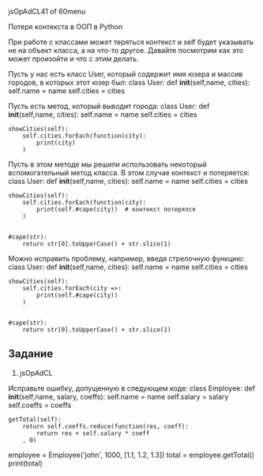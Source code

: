 
jsOpAdCL41 of 60menu

Потеря контекста в ООП в Python

При работе с классами может теряться контекст и self будет указывать не на объект класса, а на что-то другое. Давайте посмотрим как это может произойти и что с этим делать.

Пусть у нас есть класс User, который содержит имя юзера и массив городов, в которых этот юзер был:
class User:
	def __init__(self,name, cities):
		self.name = name 
		self.cities = cities 
	


Пусть есть метод, который выводит города:
class User:
	def __init__(self,name, cities):
		self.name = name 
		self.cities = cities 
	
	
	showCities(self):
		self.cities.forEach(function(city):
			print(city) 
		) 
	


Пусть в этом методе мы решили использовать некоторый вспомогательный метод класса. В этом случае контекст и потеряется:
class User:
	def __init__(self,name, cities):
		self.name = name 
		self.cities = cities 
	
	
	showCities(self):
		self.cities.forEach(function(city):
			print(self.#cape(city))  # контекст потерялся
		) 
	
	
	#cape(str):
		return str[0].toUpperCase() + str.slice(1) 
	


Можно исправить проблему, например, введя стрелочную функцию:
class User:
	def __init__(self,name, cities):
		self.name = name 
		self.cities = cities 
	
	
	showCities(self):
		self.cities.forEach(city =>:
			print(self.#cape(city)) 
		) 
	
	
	#cape(str):
		return str[0].toUpperCase() + str.slice(1) 
	


## Задание

1. jsOpAdCL

Исправьте ошибку, допущенную в следующем коде:
class Employee:
	def __init__(self,name, salary, coeffs):
		self.name = name 
		self.salary = salary 
		self.coeffs = coeffs 
	
	
	getTotal(self):
		return self.coeffs.reduce(function(res, coeff):
			return res + self.salary * coeff 
		, 0) 
	


 employee = Employee('john', 1000, [1.1, 1.2, 1.3]) 
 total = employee.getTotal() 
print(total) 


